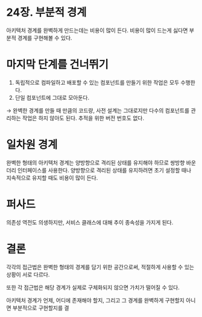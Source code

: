# 24장. 부분적 경계

아키텍처 경계를 완벽하게 만드는데는 비용이 많이 든다. 비용이 많이 드는게 싫다면 부분적 경계를 구현해볼 수 있다.

# 마지막 단계를 건너뛰기

1. 독립적으로 컴파일하고 배포할 수 있는 컴포넌트를 만들기 위한 작업은 모두 수행한다.
2. 단일 컴포넌트에 그대로 모아둔다.

→ 완벽한 경계를 만들 때 만큼의 코드량, 사전 설계는 그대로지만 다수의 컴포넌트를 관리하는 작업은 하지 않아도 된다. 추적을 위한 버전 번호도 없다.

# 일차원 경계

완벽한 형태의 아키텍처 경계는 양방향으로 격리된 상태를 유지해야 하므로 쌍방향 바운더리 인터페이스를 사용한다. 양방향으로 격리된 상태를 유지하려면 초기 설정할 때나 지속적으로 유지할 때도 비용이 많이 든다.

# 퍼사드

의존성 역전도 의생하지만, 서비스 클래스에 대해 추이 종속성을 가지게 된다. 

# 결론

각각의 접근법은 완벽한 형태의 경계를 담기 위한 공간으로써, 적절하게 사용할 수 있는 상황이 서로 다르다.

또한 각 접근법은 해당 경계가 실제로 구체화되지 않으면 가치가 떨어질 수 있다.

아키텍처 경계가 언제, 어디에 존재해야 할지, 그리고 그 경계를 완벽하게 구현할지 아니면 부분적으로 구현할지를 결